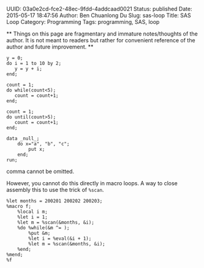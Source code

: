 UUID: 03a0e2cd-fce2-48ec-9fdd-4addcaad0021
Status: published
Date: 2015-05-17 18:47:56
Author: Ben Chuanlong Du
Slug: sas-loop
Title: SAS Loop
Category: Programming
Tags: programming, SAS, loop

**
Things on this page are
fragmentary and immature notes/thoughts of the author.
It is not meant to readers
but rather for convenient reference of the author and future improvement.
**

```SAS
y = 0;
do i = 1 to 10 by 2;
   y = y + i;
end;

count = 1;
do while(count<5);
   count = count+1;
end;

count = 1;
do until(count>5);
   count = count+1;
end;
```

```SAS
data _null_;
    do x="a", "b", "c";
        put x;
    end;
run;
```

comma cannot be omitted.


However, 
you cannot do this directly in macro loops.
A way to close assembly this to use the trick of `%scan`.

```SAS
%let months = 200201 200202 200203;
%macro f;
	%local i m;
	%let i = 1;
	%let m = %scan(&months, &i);
	%do %while(&m ^= );
		%put &m;
		%let i = %eval(&i + 1);
		%let m = %scan(&months, &i);
	%end;
%mend;
%f
```
